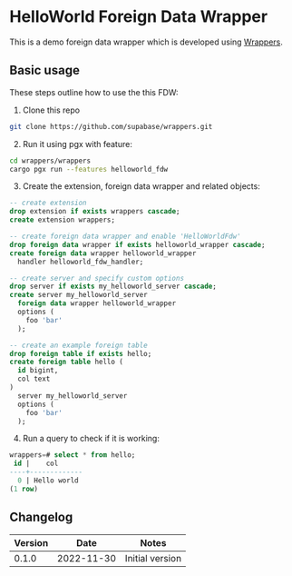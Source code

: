 # HelloWorld Foreign Data Wrapper

This is a demo foreign data wrapper which is developed using [Wrappers](https://github.com/supabase/wrappers).

## Basic usage

These steps outline how to use the this FDW:

1. Clone this repo

```bash
git clone https://github.com/supabase/wrappers.git
```

2. Run it using pgx with feature:

```bash
cd wrappers/wrappers
cargo pgx run --features helloworld_fdw
```

3. Create the extension, foreign data wrapper and related objects:

```sql
-- create extension
drop extension if exists wrappers cascade;
create extension wrappers;

-- create foreign data wrapper and enable 'HelloWorldFdw'
drop foreign data wrapper if exists helloworld_wrapper cascade;
create foreign data wrapper helloworld_wrapper
  handler helloworld_fdw_handler;

-- create server and specify custom options
drop server if exists my_helloworld_server cascade;
create server my_helloworld_server
  foreign data wrapper helloworld_wrapper
  options (
    foo 'bar'
  );

-- create an example foreign table
drop foreign table if exists hello;
create foreign table hello (
  id bigint,
  col text
)
  server my_helloworld_server
  options (
    foo 'bar'
  );
```

4. Run a query to check if it is working:

```sql
wrappers=# select * from hello;
 id |    col
----+-------------
  0 | Hello world
(1 row)
```

## Changelog

| Version | Date       | Notes                                                |
| ------- | ---------- | ---------------------------------------------------- |
| 0.1.0   | 2022-11-30 | Initial version                                      |
